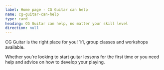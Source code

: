 ```yaml
---
label: Home page - CG Guitar can help
name: cg-guitar-can-help
type: card
heading: CG Guitar can help, no matter your skill level
direction: null
---
```

CG Guitar is the right place for you! 1:1, group classes and workshops available.

Whether you're looking to start guitar lessons for the first time or you need help and advice on how to develop your playing.